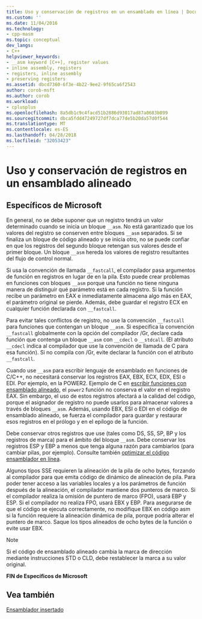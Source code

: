 ```yaml
---
title: Uso y conservación de registros en un ensamblado en línea | Documentos de Microsoft
ms.custom: ''
ms.date: 11/04/2016
ms.technology:
- cpp-masm
ms.topic: conceptual
dev_langs:
- C++
helpviewer_keywords:
- __asm keyword [C++], register values
- inline assembly, registers
- registers, inline assembly
- preserving registers
ms.assetid: dbcd7360-6f3e-4b22-9ee2-9f65ca6f2543
author: corob-msft
ms.author: corob
ms.workload:
- cplusplus
ms.openlocfilehash: 8a5db1c9c4facd51b2886d93017ad87a0683b899
ms.sourcegitcommit: dbca5fdd47249727df7dca77de5b20da57d0f544
ms.translationtype: MT
ms.contentlocale: es-ES
ms.lasthandoff: 04/28/2018
ms.locfileid: "32053423"
---
```

# <a name="using-and-preserving-registers-in-inline-assembly"></a>Uso y conservación de registros en un ensamblado alineado
## <a name="microsoft-specific"></a>Específicos de Microsoft  
 En general, no se debe suponer que un registro tendrá un valor determinado cuando se inicia un bloque `__asm`. No está garantizado que los valores del registro se conserven entre bloques `__asm` separados. Si se finaliza un bloque de código alineado y se inicia otro, no se puede confiar en que los registros del segundo bloque retengan sus valores desde el primer bloque. Un bloque `__asm` hereda los valores de registro resultantes del flujo de control normal.  
  
 Si usa la convención de llamada `__fastcall`, el compilador pasa argumentos de función en registros en lugar de en la pila. Esto puede crear problemas en funciones con bloques `__asm` porque una función no tiene ninguna manera de distinguir qué parámetro está en cada registro. Si la función recibe un parámetro en EAX e inmediatamente almacena algo más en EAX, el parámetro original se pierde. Además, debe guardar el registro ECX en cualquier función declarada con `__fastcall`.  
  
 Para evitar tales conflictos de registro, no use la convención `__fastcall` para funciones que contengan un bloque `__asm`. Si especifica la convención `__fastcall` globalmente con la opción del compilador /Gr, declare cada función que contenga un bloque `__asm` con `__cdecl` o `__stdcall`. (El atributo `__cdecl` indica al compilador que use la convención de llamada de C para esa función). Si no compila con /Gr, evite declarar la función con el atributo `__fastcall`.  
  
 Cuando use `__asm` para escribir lenguaje de ensamblado en funciones de C/C++, no necesitará conservar los registros EAX, EBX, ECX, EDX, ESI o EDI. Por ejemplo, en la POWER2. Ejemplo de C en [escribir funciones con ensamblado alineado](../../assembler/inline/writing-functions-with-inline-assembly.md), el `power2` función no conserva el valor en el registro EAX. Sin embargo, el uso de estos registros afectará a la calidad del código, porque el asignador de registro no puede usarlos para almacenar valores a través de bloques `__asm`. Además, usando EBX, ESI o EDI en el código de ensamblado alineado, se fuerza el compilador para guardar y restaurar esos registros en el prólogo y en el epílogo de la función.  
  
 Debe conservar otros registros que use (tales como DS, SS, SP, BP y los registros de marca) para el ámbito del bloque `__asm`. Debe conservar los registros ESP y EBP a menos que tenga alguna razón para cambiarlos (para cambiar pilas, por ejemplo). Consulte también [optimizar el código ensamblador en línea](../../assembler/inline/optimizing-inline-assembly.md).  
  
 Algunos tipos SSE requieren la alineación de la pila de ocho bytes, forzando al compilador para que emita código de dinámico de alineación de pila. Para poder tener acceso a las variables locales y a los parámetros de función después de la alineación, el compilador mantiene dos punteros de marco.  Si el compilador realiza la omisión de puntero de marco (FPO), usará EBP y ESP.  Si el compilador no realiza FPO, usará EBX y EBP. Para asegurarse de que el código se ejecuta correctamente, no modifique EBX en código asm si la función requiere la alineación dinámica de pila, porque podría alterar el puntero de marco. Saque los tipos alineados de ocho bytes de la función o evite usar EBX.  
  
> [!NOTE]
>  Si el código de ensamblado alineado cambia la marca de dirección mediante instrucciones STD o CLD, debe restablecer la marca a su valor original.  
  
 **FIN de Específicos de Microsoft**  
  
## <a name="see-also"></a>Vea también  
 [Ensamblador insertado](../../assembler/inline/inline-assembler.md)